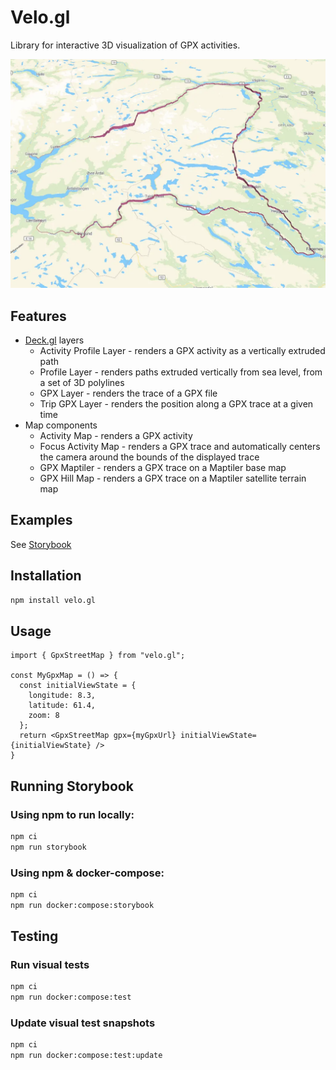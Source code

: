 # Velo.gl

Library for interactive 3D visualization of GPX activities.

![GpxLayer](https://github.com/hkfb/velo.gl/raw/main/sample/velo.gl.webp)

## Features
* [Deck.gl](https://deck.gl/) layers
  * Activity Profile Layer - renders a GPX activity as a vertically extruded path
  * Profile Layer - renders paths extruded vertically from sea level, from a set of 3D polylines
  * GPX Layer - renders the trace of a GPX file
  * Trip GPX Layer - renders the position along a GPX trace at a given time
* Map components
  * Activity Map - renders a GPX activity
  * Focus Activity Map - renders a GPX trace and automatically centers the camera around the bounds of the displayed trace
  * GPX Maptiler - renders a GPX trace on a Maptiler base map
  * GPX Hill Map - renders a GPX trace on a Maptiler satellite terrain map

## Examples
See [Storybook](https://hkfb.github.io/velo.gl/?path=/story/focus-gpx-street-map--focus-gpx-street-map-default)

## Installation

```sh
npm install velo.gl
```

## Usage
```TSX
import { GpxStreetMap } from "velo.gl";

const MyGpxMap = () => {
  const initialViewState = {
    longitude: 8.3,
    latitude: 61.4,
    zoom: 8
  };
  return <GpxStreetMap gpx={myGpxUrl} initialViewState={initialViewState} />
}
```

## Running Storybook

### Using npm to run locally:
```sh
npm ci
npm run storybook
```

### Using npm & docker-compose:
```sh
npm ci
npm run docker:compose:storybook
```

## Testing

### Run visual tests
```sh
npm ci
npm run docker:compose:test
```

### Update visual test snapshots
```sh
npm ci
npm run docker:compose:test:update
```


